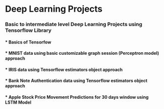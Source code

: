 # Deep Learning Projects
### Basic to intermediate level Deep Learning Projects using Tensorflow Library
#### * Basics of Tensorfow
#### * MNIST data using basic customizable graph session (Perceptron model) approach
#### * IRIS data using Tensorflow estimators object approach
#### * Bank Note Authentication data using Tensorflow estimators object approach
#### * Apple Stock Price Movement Predictions for 30 days window using LSTM Model
